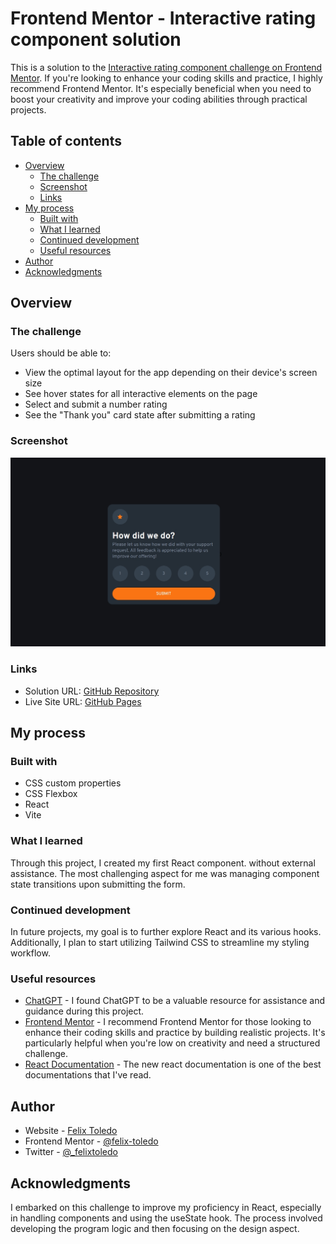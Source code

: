 # Frontend Mentor - Interactive rating component solution

This is a solution to the [Interactive rating component challenge on Frontend Mentor](https://www.frontendmentor.io/challenges/interactive-rating-component-koxpeBUmI). If you're looking to enhance your coding skills and practice, I highly recommend Frontend Mentor. It's especially beneficial when you need to boost your creativity and improve your coding abilities through practical projects.

## Table of contents

- [Overview](#overview)
  - [The challenge](#the-challenge)
  - [Screenshot](#screenshot)
  - [Links](#links)
- [My process](#my-process)
  - [Built with](#built-with)
  - [What I learned](#what-i-learned)
  - [Continued development](#continued-development)
  - [Useful resources](#useful-resources)
- [Author](#author)
- [Acknowledgments](#acknowledgments)

## Overview

### The challenge

Users should be able to:

- View the optimal layout for the app depending on their device's screen size
- See hover states for all interactive elements on the page
- Select and submit a number rating
- See the "Thank you" card state after submitting a rating

### Screenshot

![Screenshot](./screenshot.jpg)

### Links

- Solution URL: [GitHub Repository](https://github.com/felix-toledo)
- Live Site URL: [GitHub Pages](https://felix-toledo.github.io/)

## My process

### Built with

- CSS custom properties
- CSS Flexbox
- React
- Vite

### What I learned

Through this project, I created my first React component. without external assistance. The most challenging aspect for me was managing component state transitions upon submitting the form.

### Continued development

In future projects, my goal is to further explore React and its various hooks. Additionally, I plan to start utilizing Tailwind CSS to streamline my styling workflow.

### Useful resources

- [ChatGPT](https://chat.openai.com) - I found ChatGPT to be a valuable resource for assistance and guidance during this project.
- [Frontend Mentor](https://www.frontendmentor.io) - I recommend Frontend Mentor for those looking to enhance their coding skills and practice by building realistic projects. It's particularly helpful when you're low on creativity and need a structured challenge.
- [React Documentation](https://react.dev/reference/react) - The new react documentation is one of the best documentations that I've read. 

## Author

- Website - [Felix Toledo](https://github.com/felix-toledo)
- Frontend Mentor - [@felix-toledo](https://www.frontendmentor.io/profile/felix-toledo)
- Twitter - [@_felixtoledo](https://www.twitter.com/_felixtoledo)

## Acknowledgments

I embarked on this challenge to improve my proficiency in React, especially in handling components and using the useState hook. The process involved developing the program logic and then focusing on the design aspect.